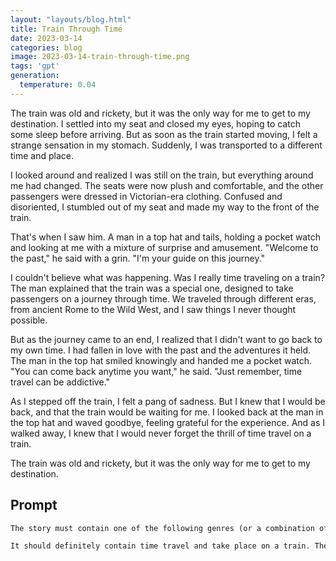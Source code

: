 ```yaml
---
layout: "layouts/blog.html"
title: Train Through Time
date: 2023-03-14
categories: blog
image: 2023-03-14-train-through-time.png
tags: 'gpt'
generation:
  temperature: 0.04
---
```

The train was old and rickety, but it was the only way for me to get to my destination. I settled into my seat and closed my eyes, hoping to catch some sleep before arriving. But as soon as the train started moving, I felt a strange sensation in my stomach. Suddenly, I was transported to a different time and place.

I looked around and realized I was still on the train, but everything around me had changed. The seats were now plush and comfortable, and the other passengers were dressed in Victorian-era clothing. Confused and disoriented, I stumbled out of my seat and made my way to the front of the train.

That's when I saw him. A man in a top hat and tails, holding a pocket watch and looking at me with a mixture of surprise and amusement. "Welcome to the past," he said with a grin. "I'm your guide on this journey."

I couldn't believe what was happening. Was I really time traveling on a train? The man explained that the train was a special one, designed to take passengers on a journey through time. We traveled through different eras, from ancient Rome to the Wild West, and I saw things I never thought possible.

But as the journey came to an end, I realized that I didn't want to go back to my own time. I had fallen in love with the past and the adventures it held. The man in the top hat smiled knowingly and handed me a pocket watch. "You can come back anytime you want," he said. "Just remember, time travel can be addictive."

As I stepped off the train, I felt a pang of sadness. But I knew that I would be back, and that the train would be waiting for me. I looked back at the man in the top hat and waved goodbye, feeling grateful for the experience. And as I walked away, I knew that I would never forget the thrill of time travel on a train.

The train was old and rickety, but it was the only way for me to get to my destination.


## Prompt
```markdown
The story must contain one of the following genres (or a combination of them): Fantasy, Sci Fi, Humor.

It should definitely contain time travel and take place on a train. The story should finish with the same sentence it started.
```
